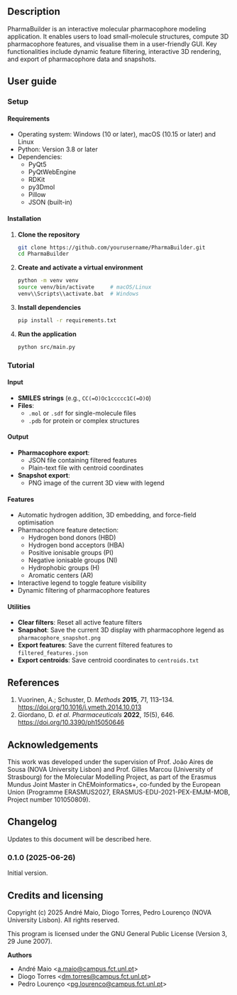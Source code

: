 ## Description

PharmaBuilder is an interactive molecular pharmacophore modeling application. It enables users to load small-molecule structures, compute 3D pharmacophore features, and visualise them in a user-friendly GUI. Key functionalities include dynamic feature filtering, interactive 3D rendering, and export of pharmacophore data and snapshots.

## User guide

### Setup

#### Requirements

- Operating system: Windows (10 or later), macOS (10.15 or later) and Linux
- Python: Version 3.8 or later
- Dependencies:
  - PyQt5
  - PyQtWebEngine
  - RDKit
  - py3Dmol
  - Pillow
  - JSON (built-in)

#### Installation

1. **Clone the repository**

   ```bash
   git clone https://github.com/yourusername/PharmaBuilder.git
   cd PharmaBuilder
   ```

2. **Create and activate a virtual environment**

   ```bash
   python -m venv venv
   source venv/bin/activate     # macOS/Linux
   venv\\Scripts\\activate.bat  # Windows
   ```

3. **Install dependencies**

   ```bash
   pip install -r requirements.txt
   ```

4. **Run the application**

   ```bash
   python src/main.py
   ```

### Tutorial

#### Input

- **SMILES strings** (e.g., `CC(=O)Oc1ccccc1C(=O)O`)
- **Files**:
  - `.mol` or `.sdf` for single-molecule files
  - `.pdb` for protein or complex structures

#### Output

- **Pharmacophore export**:
  - JSON file containing filtered features
  - Plain-text file with centroid coordinates
- **Snapshot export**:
  - PNG image of the current 3D view with legend

#### Features

- Automatic hydrogen addition, 3D embedding, and force-field optimisation
- Pharmacophore feature detection:
  - Hydrogen bond donors (HBD)
  - Hydrogen bond acceptors (HBA)
  - Positive ionisable groups (PI)
  - Negative ionisable groups (NI)
  - Hydrophobic groups (H)
  - Aromatic centers (AR)
- Interactive legend to toggle feature visibility
- Dynamic filtering of pharmacophore features

#### Utilities

- **Clear filters**: Reset all active feature filters
- **Snapshot**: Save the current 3D display with pharmacophore legend as `pharmacophore_snapshot.png`
- **Export features**: Save the current filtered features to `filtered_features.json`
- **Export centroids**: Save centroid coordinates to `centroids.txt`

## References

1. Vuorinen, A.; Schuster, D. *Methods* **2015**, *71*, 113–134. https://doi.org/10.1016/j.ymeth.2014.10.013
1. Giordano, D. *et al.* *Pharmaceuticals* **2022**, *15*(5), 646. https://doi.org/10.3390/ph15050646

## Acknowledgements

This work was developed under the supervision of Prof. João Aires de Sousa (NOVA University Lisbon) and Prof. Gilles Marcou (University of Strasbourg) for the Molecular Modelling Project, as part of the Erasmus Mundus Joint Master in ChEMoinformatics+, co-funded by the European Union (Programme ERASMUS2027, ERASMUS-EDU-2021-PEX-EMJM-MOB, Project number 101050809).

## Changelog

Updates to this document will be described here.

### 0.1.0 (2025-06-26)

Initial version.

## Credits and licensing

Copyright (c) 2025 André Maio, Diogo Torres, Pedro Lourenço (NOVA University Lisbon). All rights reserved.

This program is licensed under the GNU General Public License (Version 3, 29 June 2007).

**Authors**

- André Maio <<a.maio@campus.fct.unl.pt>>
- Diogo Torres <<dm.torres@campus.fct.unl.pt>>
- Pedro Lourenço <<pg.lourenco@campus.fct.unl.pt>>

